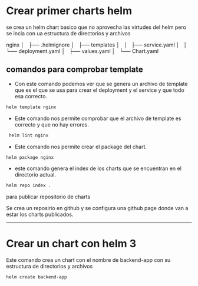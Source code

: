  # Crear primer charts helm 
 
se crea un helm chart basico que no aprovecha las virtudes del helm pero se incia con ua estructura de directorios y archivos

nginx
│   ├── .helmignore
│   ├── templates
│   │   ├── service.yaml
│   │   └── deployment.yaml
│   ├── values.yaml
│   └── Chart.yaml

## comandos para comprobar template

- Con este comando podemos ver que se genera un archivo de template que es el que se usa para crear el deployment y el service y que todo esa correcto.

```bash
helm template nginx  
```

- Este comando nos permite comprobar que el archivo de template es correcto y que no hay errores.
```bash
 helm lint nginx
```

- Este comando nos permite crear el package del chart.
```bash
helm package nginx
```

- este comando genera el index de los charts que se encuentran en el directorio actual.
```bash
helm repo index .
```

para publicar repositorio de charts

Se crea un reposirio en github y se configura una github page donde van a estar los charts publicados.

----------------------------------------------

# Crear un chart con helm 3

Este comando crea un chart con el nombre de backend-app con su estructura de directorios y archivos
```bash
helm create backend-app
```